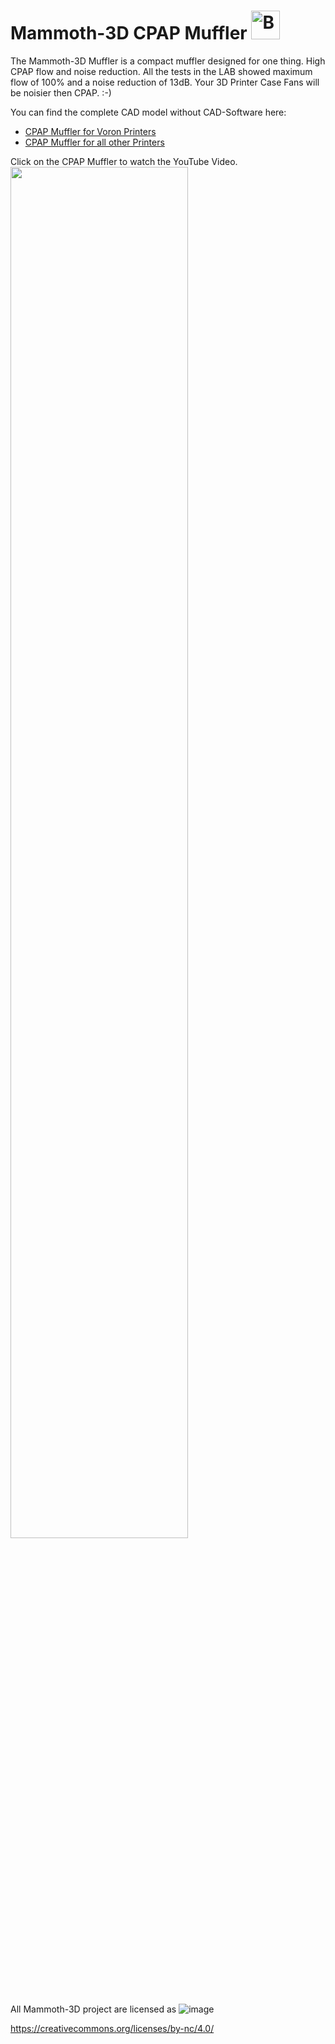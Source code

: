 # Mammoth-3D CPAP Muffler <a href='https://ko-fi.com/mammoth3d' target='_blank'><img height='46' style='border:0px;height:46px;' src='https://az743702.vo.msecnd.net/cdn/kofi3.png?v=0' border='0' alt='Buy Me a Coffee at ko-fi.com' /></a> 


The Mammoth-3D Muffler is a compact muffler designed for one thing. High CPAP flow and noise reduction.
All the tests in the LAB showed maximum flow of 100% and a noise reduction of 13dB. Your 3D Printer Case Fans will be noisier then CPAP. :-)

You can find the complete CAD model without CAD-Software here: 
- [CPAP Muffler for Voron Printers](https://github.com/mammoth-3D/Mammoth-FDM-MODs/tree/main/Voron%203D%20Printers/mammoth-3D%20CPAP%20Muffler%20V1.35)  
- [CPAP Muffler for all other Printers](https://github.com/Mammoth-3D/Mammoth-FDM-MODs/tree/main/Mammoth%20CPAP%20Muffler/Customisable%20CPAP%20Muffler/CAD)

Click on the CPAP Muffler to watch the YouTube Video.
[<img src="https://github.com/Mammoth-3D/Mammoth-FDM-MODs/blob/main/Mammoth%20CPAP%20Muffler/images/Mammoth_CPAP_Muffler.png" width="75%">](https://www.youtube.com/watch?v=QH8xxXMkUgM&t=14s "Mammoth-3D Voron 2.4 R2 CPAP Muffler")


All Mammoth-3D project are licensed as
![image](https://user-images.githubusercontent.com/37383368/139769027-7267da5b-7f58-499d-96bc-e41d164a3aac.png)

https://creativecommons.org/licenses/by-nc/4.0/
